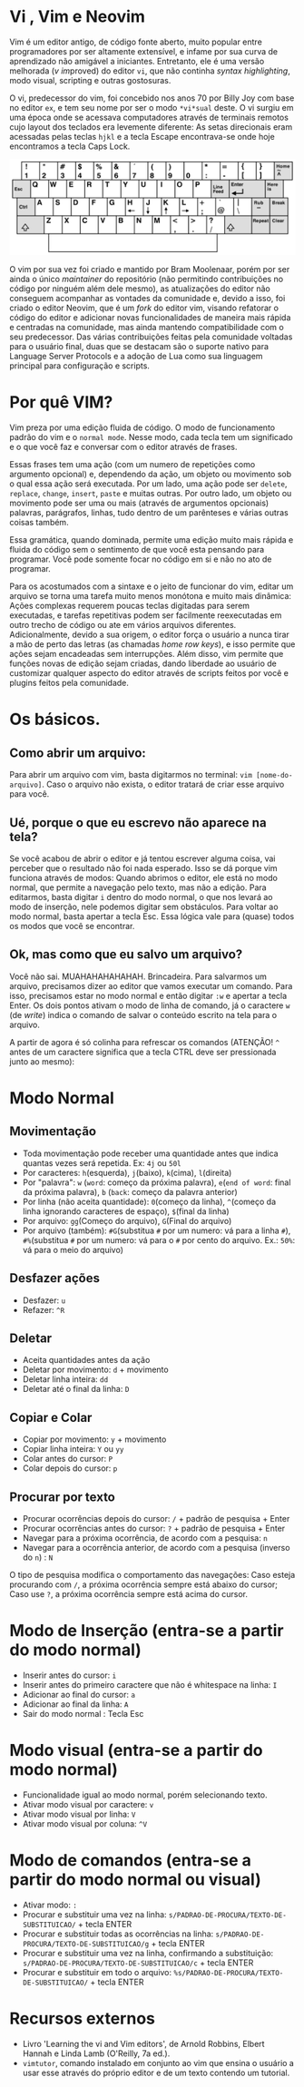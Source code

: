# Vi , Vim e Neovim

Vim é um editor antigo, de código fonte aberto, muito popular entre programadores por ser altamente extensível, e infame por sua curva de aprendizado não amigável a iniciantes. Entretanto, ele é uma versão melhorada (*v* *im*proved) do editor `vi`, que não continha _syntax highlighting_, modo visual, scripting e outras gostosuras.

O vi, predecessor do vim, foi concebido nos anos 70 por Billy Joy com base no editor `ex`, e tem seu nome por ser o modo `*vi*sual` deste. O vi surgiu em uma época onde se acessava computadores através de terminais remotos cujo layout dos teclados era levemente diferente: As setas direcionais eram acessadas pelas teclas `hjkl` e a tecla Escape encontrava-se onde hoje encontramos a tecla Caps Lock.

<img title="teclado do terminal ADM3A" alt="teclado antigo kk" src="./Resources/ADM3A.png">

O vim por sua vez foi criado e mantido por Bram Moolenaar, porém por ser ainda o único *maintainer* do repositório (não permitindo contribuições no código por ninguém além dele mesmo), as atualizações do editor não conseguem acompanhar as vontades da comunidade e, devido a isso, foi criado o editor Neovim, que é um *fork* do editor vim, visando refatorar o código do editor e adicionar novas funcionalidades de maneira mais rápida e centradas na comunidade, mas ainda mantendo compatibilidade com o seu predecessor. Das várias contribuições feitas pela comunidade voltadas para o usuário final, duas que se destacam são o suporte nativo para Language Server Protocols e a adoção de Lua como sua linguagem principal para configuração e scripts.

# Por quê VIM?

Vim preza por uma edição fluida de código. O modo de funcionamento padrão do vim e o `normal mode`. Nesse modo, cada tecla tem um significado e o que você faz e conversar com o editor através de frases.

Essas frases tem uma ação (com um numero de repetições como argumento opcional) e, dependendo da ação, um objeto ou movimento sob o qual essa ação será executada. Por um lado, uma ação pode ser `delete`, `replace`, `change`, `insert`, `paste` e muitas outras. Por outro lado, um objeto ou movimento pode ser uma ou mais (através de argumentos opcionais) palavras, parágrafos, linhas, tudo dentro de um parênteses e várias outras coisas também.

Essa gramática, quando dominada, permite uma edição muito mais rápida e fluida do código sem o sentimento de que você esta pensando para programar. Você pode somente focar no código em si e não no ato de programar.

Para os acostumados com a sintaxe e o jeito de funcionar do vim, editar um arquivo se torna uma tarefa muito menos monótona e muito mais dinâmica: 
Ações complexas requerem poucas teclas digitadas para serem executadas, e tarefas repetitivas podem ser facilmente reexecutadas em outro trecho de código ou ate em vários arquivos diferentes.
Adicionalmente, devido a sua origem, o editor força o usuário a nunca tirar a mão de perto das letras (as chamadas _home row keys_), e isso permite que ações sejam encadeadas sem interrupções. 
Além disso, vim permite que funções novas de edição sejam criadas, dando liberdade ao usuário de customizar qualquer aspecto do editor através de scripts feitos por você e plugins feitos pela comunidade.

# Os básicos.

## Como abrir um arquivo:
Para abrir um arquivo com vim, basta digitarmos no terminal: `vim [nome-do-arquivo]`. Caso o arquivo não exista, o editor tratará de criar esse arquivo para você.

## Ué, porque o que eu escrevo não aparece na tela?

Se você acabou de abrir o editor e já tentou escrever alguma coisa, vai perceber que o resultado não foi nada esperado. 
Isso se dá porque vim funciona através de modos: Quando abrimos o editor, ele está no modo normal, que permite a navegação pelo texto, mas não a edição.
Para editarmos, basta digitar `i` dentro do modo normal, o que nos levará ao modo de inserção, nele podemos digitar sem obstáculos. 
Para voltar ao modo normal, basta apertar a tecla Esc. Essa lógica vale para (quase) todos os modos que você se encontrar.

## Ok, mas como que eu salvo um arquivo?
Você não sai. MUAHAHAHAHAHAH. Brincadeira. Para salvarmos um arquivo, precisamos dizer ao editor que vamos executar um comando.
Para isso, precisamos estar no modo normal e então digitar `:w` e apertar a tecla Enter. Os dois pontos ativam o modo de linha de comando, 
já o caractere `w` (de _write_) indica o comando de salvar o conteúdo escrito na tela para o arquivo. 

A partir de agora é só colinha para refrescar os comandos (ATENÇÃO! `^` antes de um caractere significa que a tecla CTRL deve ser pressionada junto ao mesmo):

# Modo Normal
## Movimentação

-  Toda movimentação pode receber uma quantidade antes que indica quantas vezes será repetida. Ex: `4j` ou `50l`
-  Por caracteres: `h`(esquerda), `j`(baixo), `k`(cima), `l`(direita)
-  Por "palavra": `w` (`word`: começo da próxima palavra), `e`(`end of word`: final da próxima palavra), `b` (`back`: começo da palavra anterior)
-  Por linha (não aceita quantidade): `0`(começo da linha), `^`(começo da linha ignorando caracteres de espaço), `$`(final da linha)
-  Por arquivo: `gg`(Começo do arquivo), `G`(Final do arquivo)
-  Por arquivo (também): `#G`(substitua `#` por um numero: vá para a linha `#`), `#%`(substitua `#` por um numero: vá para o `#` por cento do arquivo. Ex.: `50%`: vá para o meio do arquivo)

## Desfazer ações
-  Desfazer: `u`
-  Refazer: `^R` 

## Deletar
-  Aceita quantidades antes da ação
-  Deletar por movimento: `d` + movimento
-  Deletar linha inteira: `dd`
-  Deletar até o final da linha: `D`

## Copiar e Colar
-  Copiar por movimento: `y` + movimento
-  Copiar linha inteira: `Y` ou `yy`
-  Colar antes do cursor: `P`
-  Colar depois do cursor: `p`

## Procurar por texto
- Procurar ocorrências depois do cursor: `/` + padrão de pesquisa + Enter
- Procurar ocorrências antes do cursor: `?` + padrão de pesquisa + Enter
- Navegar para a próxima ocorrência, de acordo com a pesquisa: `n`
- Navegar para a ocorrência anterior, de acordo com a pesquisa (inverso do `n`) : `N`

O tipo de pesquisa modifica o comportamento das navegações: Caso esteja procurando com `/`, a próxima ocorrência sempre está abaixo do cursor; 
Caso use `?`, a próxima ocorrência sempre está acima do cursor.

# Modo de Inserção (entra-se a partir do modo normal)
-  Inserir antes do cursor: `i`
-  Inserir antes do primeiro caractere que não é whitespace na linha: `I`
-  Adicionar ao final do cursor: `a` 
-  Adicionar ao final da linha: `A`
-  Sair do modo normal : Tecla Esc

# Modo visual (entra-se a partir do modo normal)
-  Funcionalidade igual ao modo normal, porém selecionando texto.
-  Ativar modo visual por caractere: `v`
-  Ativar modo visual por linha: `V`
-  Ativar modo visual por coluna: `^V` 

# Modo de comandos (entra-se a partir do modo normal ou visual)
-  Ativar modo:  `:`
-  Procurar e substituir uma vez na linha: `s/PADRAO-DE-PROCURA/TEXTO-DE-SUBSTITUICAO/` + tecla ENTER
-  Procurar e substituir todas as ocorrências na linha: `s/PADRAO-DE-PROCURA/TEXTO-DE-SUBSTITUICAO/g` + tecla ENTER
-  Procurar e substituir uma vez na linha, confirmando a substituição: `s/PADRAO-DE-PROCURA/TEXTO-DE-SUBSTITUICAO/c` + tecla ENTER
-  Procurar e substituir em todo o arquivo: `%s/PADRAO-DE-PROCURA/TEXTO-DE-SUBSTITUICAO/` + tecla ENTER

# Recursos externos
- Livro 'Learning the vi and Vim editors', de Arnold Robbins, Elbert Hannah e Linda Lamb (O'Reilly, 7a ed.).
- `vimtutor`, comando instalado em conjunto ao vim que ensina o usuário a usar esse através do próprio editor e de um texto contendo um tutorial.
